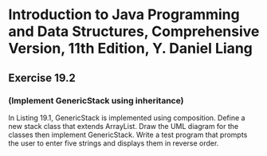 # Introduction to Java Programming and Data Structures, Comprehensive Version, 11th Edition, Y. Daniel Liang
## Exercise 19.2
### (Implement GenericStack using inheritance)
In Listing 19.1, GenericStack is implemented using composition. Define a new stack class that extends ArrayList.
Draw the UML diagram for the classes then implement GenericStack. Write a test program that prompts the user to enter five strings and displays them in reverse order.
